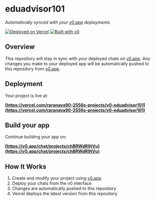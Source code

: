 # eduadvisor101

*Automatically synced with your [v0.app](https://v0.app) deployments*

[![Deployed on Vercel](https://img.shields.io/badge/Deployed%20on-Vercel-black?style=for-the-badge&logo=vercel)](https://vercel.com/rpranava90-2556s-projects/v0-eduadvisor101)
[![Built with v0](https://img.shields.io/badge/Built%20with-v0.app-black?style=for-the-badge)](https://v0.app/chat/projects/chBRWdR9tVu)

## Overview

This repository will stay in sync with your deployed chats on [v0.app](https://v0.app).
Any changes you make to your deployed app will be automatically pushed to this repository from [v0.app](https://v0.app).

## Deployment

Your project is live at:

**[https://vercel.com/rpranava90-2556s-projects/v0-eduadvisor101](https://vercel.com/rpranava90-2556s-projects/v0-eduadvisor101)**

## Build your app

Continue building your app on:

**[https://v0.app/chat/projects/chBRWdR9tVu](https://v0.app/chat/projects/chBRWdR9tVu)**

## How It Works

1. Create and modify your project using [v0.app](https://v0.app)
2. Deploy your chats from the v0 interface
3. Changes are automatically pushed to this repository
4. Vercel deploys the latest version from this repository
